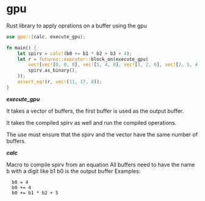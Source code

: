 # gpu
Rust library to apply oprations on a buffer using the gpu
```rust
use gpu::{calc, execute_gpu};

fn main() {
    let spirv = calc!(b0 += b1 * b2 + b3 + 4);
    let r = futures::executor::block_on(execute_gpu(
        vec![vec![0, 0, 0], vec![5, 4, 0], vec![1, 2, 0], vec![2, 5, 4]],
        spirv.as_binary(),
    ));
    assert_eq!(r, vec!(11, 17, 8));
}
```

***execute_gpu***

It takes a vector of buffers, the first buffer is used as the output buffer. 

It takes the compiled spirv as well and run the compiled operations.

The use must ensure that the spirv and the vector have the same number of buffers.

***calc***

Macro to compile spirv from an equation
All buffers need to have the name b with a digit like b1
b0 is the output buffer
Examples:
```
  b0 = 4
  b0 += 4
  b0 += b1 * b2 + 5
```
